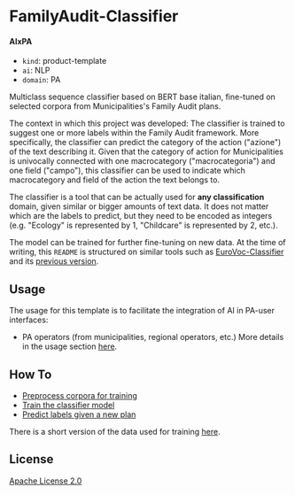#  FamilyAudit-Classifier

#### AIxPA

-   `kind`: product-template
-   `ai`: NLP
-   `domain`: PA

Multiclass sequence classifier based on BERT base italian, fine-tuned on selected corpora from Municipalities's Family Audit plans. 

The context in which this project was developed:
The classifier is trained to suggest one or more labels within the Family Audit framework. More specifically, the classifier can predict the category of the action ("azione") of the text describing it.
Given that the category of action for Municipalities is univocally connected with one macrocategory ("macrocategoria") and one field ("campo"), this classifier can be used to indicate which macrocategory and field of the action the text belongs to. 

The classifier is a tool that can be actually used for **any classification** domain, given similar or bigger amounts of text data. It does not matter which are the labels to predict, but they need to be encoded as integers (e.g. "Ecology" is represented by 1, "Childcare" is represented by 2, etc.). 

The model can be trained for further fine-tuning on new data. 
At the time of writing, this ```README``` is structured on similar tools such as [EuroVoc-Classifier](https://github.com/tn-aixpa/eurovoc-classifier/blob/main/README.md) and its [previous version](https://github.com/bocchilorenzo/AutoEuroVoc/blob/main/README.md).


## Usage

The usage for this template is to facilitate the integration of AI in PA-user interfaces:
- PA operators (from municipalities, regional operators, etc.)
More details in the usage section [here](./docs/howto).


## How To

-   [Preprocess corpora for training](./src/preprocess.ipynb)
-   [Train the classifier model](./docs/howto/train.md)
-   [Predict labels given a new plan](./docs/howto/predict.md)

There is a short version of the data used for training [here](./src/addestramento.gzip).

## License

[Apache License 2.0](./LICENSE)

